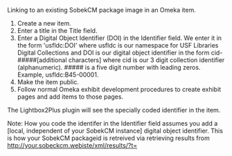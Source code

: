 Linking to an existing SobekCM package image in an Omeka item.

1. Create a new item.
2. Enter a title in the Title field.
3. Enter a Digital Object Identifier (DOI) in the Identifier field. We enter it in the form 'usfldc:DOI' where usfldc is our namespace for USF Libraries Digital Collections and DOI is our digital object identifier in the form cid-#####[additional characters] where cid is our 3 digit collection identifier (alphanumeric). ##### is a five digit number with leading zeros. Example, usfldc:B45-00001.
4. Make the item public.
5. Follow normal Omeka exhibit development procedures to create exhibit pages and add items to those pages.

The Lightbox2Plus plugin will see the specially coded identifier in the item.

Note: How you code the identifer in the Identifier field assumes you add a [local, independent of your SobekCM instance] digital object identifier. This is how your SobekCM packageid is retreived via retrieving results from http://your.sobeckcm.webiste/xml/results/?t=
